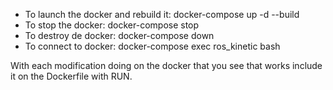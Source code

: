 * To launch the docker and rebuild it: docker-compose up -d --build
* To stop the docker: docker-compose stop
* To destroy de docker: docker-compose down
* To connect to docker: docker-compose exec ros_kinetic bash

With each modification doing on the docker that you see that works include it on the Dockerfile with RUN.